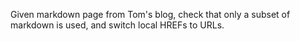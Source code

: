 Given markdown page from Tom's blog, check that only a subset
of markdown is used, and switch local HREFs to URLs.

